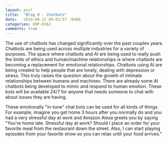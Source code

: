 ```yaml
---
layout: post
title:  "Blog 9 - Chatbots"
date:   2019-09-12 09:03:57 -0400
categories: ENP-0162
comments: true
---
```


The use of chatbots has changed significantly over the past couples years.  
Chatbots are being used across multiple industries for a variety of purposes.
The space where chatbots and AI are being used to really push the limits of
ethics and human/machine relationships is where chatbots are becoming a
replacement for emotional relationships. Chatbots using AI are being created to
help people that are lonely, dealing with depression or stress. This truly raises
the question about the growth of intimate relationships between humans and
machines. There are already some AI chatbots being developed to mimic and respond to human emotion.  These bots will be available 24/7 for anyone that needs someone to chat with about issues they are having.  

These emotionally "in-tune" chat bots can be used for all kinds of things.  For example, imagine you get home 3 hours after you normally do and you had a very stressful day at work and Amazon Alexa greets you by saying "You're home late. Stressful day at work? Should I place an order for your favorite meal from the restaurant down the street. Also, I can start playing episodes from your favorite show so you can relax until your food arrives."  
